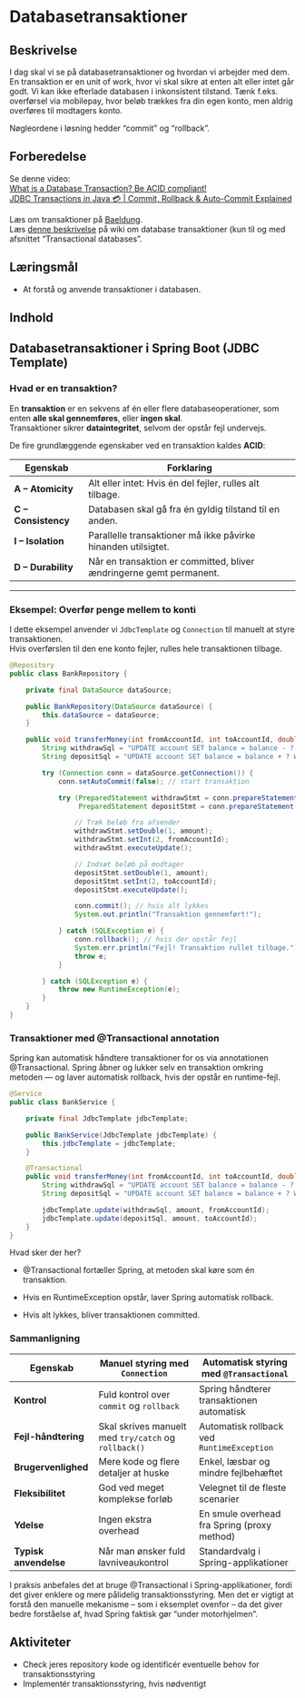 # Databasetransaktioner


## Beskrivelse
I dag skal vi se på databasetransaktioner og hvordan vi arbejder med dem.  
En transaktion er en unit of work, hvor vi skal sikre at enten alt eller intet går godt. Vi kan ikke efterlade databasen i inkonsistent tilstand. Tænk f.eks. overførsel via mobilepay, hvor beløb trækkes fra din egen konto, men aldrig overføres til modtagers konto.

Nøgleordene i løsning hedder “commit” og “rollback”.


## Forberedelse
Se denne video:  
[What is a Database Transaction? Be ACID compliant!](https://www.youtube.com/watch?v=wHUOeXbZCYA)  
[JDBC Transactions in Java 💳 | Commit, Rollback & Auto-Commit Explained](https://www.youtube.com/watch?v=waWcHof2S-g)

Læs om transaktioner på [Baeldung](http://www.baeldung.com/sql/mysql-transaction-management-statements).  
Læs [denne beskrivelse](http://en.wikipedia.org/wiki/Database_transaction) på wiki om database transaktioner (kun til og med afsnittet “Transactional databases”.


## Læringsmål
- At forstå og anvende transaktioner i databasen.

## Indhold

## Databasetransaktioner i Spring Boot (JDBC Template)

### Hvad er en transaktion?
En **transaktion** er en sekvens af én eller flere databaseoperationer, som enten **alle skal gennemføres**, eller **ingen skal**.  
Transaktioner sikrer **dataintegritet**, selvom der opstår fejl undervejs.

De fire grundlæggende egenskaber ved en transaktion kaldes **ACID**:

| Egenskab | Forklaring |
|-----------|-------------|
| **A – Atomicity** | Alt eller intet: Hvis én del fejler, rulles alt tilbage. |
| **C – Consistency** | Databasen skal gå fra én gyldig tilstand til en anden. |
| **I – Isolation** | Parallelle transaktioner må ikke påvirke hinanden utilsigtet. |
| **D – Durability** | Når en transaktion er committed, bliver ændringerne gemt permanent. |

---

### Eksempel: Overfør penge mellem to konti

I dette eksempel anvender vi `JdbcTemplate` og `Connection` til manuelt at styre transaktionen.  
Hvis overførslen til den ene konto fejler, rulles hele transaktionen tilbage.

```java
@Repository
public class BankRepository {

    private final DataSource dataSource;

    public BankRepository(DataSource dataSource) {
        this.dataSource = dataSource;
    }

    public void transferMoney(int fromAccountId, int toAccountId, double amount) {
        String withdrawSql = "UPDATE account SET balance = balance - ? WHERE id = ?";
        String depositSql = "UPDATE account SET balance = balance + ? WHERE id = ?";

        try (Connection conn = dataSource.getConnection()) {
            conn.setAutoCommit(false); // start transaktion

            try (PreparedStatement withdrawStmt = conn.prepareStatement(withdrawSql);
                 PreparedStatement depositStmt = conn.prepareStatement(depositSql)) {

                // Træk beløb fra afsender
                withdrawStmt.setDouble(1, amount);
                withdrawStmt.setInt(2, fromAccountId);
                withdrawStmt.executeUpdate();

                // Indsæt beløb på modtager
                depositStmt.setDouble(1, amount);
                depositStmt.setInt(2, toAccountId);
                depositStmt.executeUpdate();

                conn.commit(); // hvis alt lykkes
                System.out.println("Transaktion gennemført!");

            } catch (SQLException e) {
                conn.rollback(); // hvis der opstår fejl
                System.err.println("Fejl! Transaktion rullet tilbage.");
                throw e;
            }

        } catch (SQLException e) {
            throw new RuntimeException(e);
        }
    }
}
```

### Transaktioner med @Transactional annotation

Spring kan automatisk håndtere transaktioner for os via annotationen @Transactional.
Spring åbner og lukker selv en transaktion omkring metoden — og laver automatisk rollback, hvis der opstår en runtime-fejl.

```java
@Service
public class BankService {

    private final JdbcTemplate jdbcTemplate;

    public BankService(JdbcTemplate jdbcTemplate) {
        this.jdbcTemplate = jdbcTemplate;
    }

    @Transactional
    public void transferMoney(int fromAccountId, int toAccountId, double amount) {
        String withdrawSql = "UPDATE account SET balance = balance - ? WHERE id = ?";
        String depositSql = "UPDATE account SET balance = balance + ? WHERE id = ?";

        jdbcTemplate.update(withdrawSql, amount, fromAccountId);
        jdbcTemplate.update(depositSql, amount, toAccountId);
    }
}
```
Hvad sker der her?

- @Transactional fortæller Spring, at metoden skal køre som én transaktion.

- Hvis en RuntimeException opstår, laver Spring automatisk rollback.

- Hvis alt lykkes, bliver transaktionen committed.

### Sammanligning  

| Egenskab | Manuel styring med `Connection` | Automatisk styring med `@Transactional` |
|-----------|--------------------------------|-----------------------------------------|
| **Kontrol** | Fuld kontrol over `commit` og `rollback` | Spring håndterer transaktionen automatisk |
| **Fejl-håndtering** | Skal skrives manuelt med `try/catch` og `rollback()` | Automatisk rollback ved `RuntimeException` |
| **Brugervenlighed** | Mere kode og flere detaljer at huske | Enkel, læsbar og mindre fejlbehæftet |
| **Fleksibilitet** | God ved meget komplekse forløb | Velegnet til de fleste scenarier |
| **Ydelse** | Ingen ekstra overhead | En smule overhead fra Spring (proxy method) |
| **Typisk anvendelse** | Når man ønsker fuld lavniveaukontrol | Standardvalg i Spring-applikationer |  

I praksis anbefales det at bruge @Transactional i Spring-applikationer, fordi det giver enklere og mere pålidelig transaktionsstyring.
Men det er vigtigt at forstå den manuelle mekanisme – som i eksemplet ovenfor – da det giver bedre forståelse af, hvad Spring faktisk gør “under motorhjelmen”.



## Aktiviteter
- Check jeres repository kode og identificér eventuelle behov for transaktionsstyring
- Implementér transaktionsstyring, hvis nødventigt

